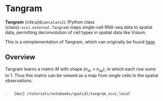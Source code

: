 # Tangram

**Tangram** {cite:p}`Biancalani21` (Python class {class}`~scvi.external.Tangram`) maps single-cell RNA-seq data to spatial data, permitting deconvolution of cell types in spatial data like Visium.

This is a reimplementation of Tangram, which can originally be found [here](https://github.com/broadinstitute/Tangram).

## Overview

Tangram learns a matrix $M$ with shape ($n_{sc} \times n_{sp}$), in which each row sums to 1. Thus this matrix can be viewed as a map from single cells to the spatial observations.

```{topic} Tutorials:

-   {doc}`/tutorials/notebooks/spatial/tangram_scvi_local`
```
